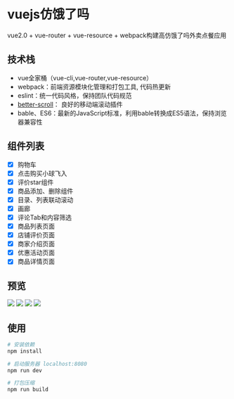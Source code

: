 # vuejs仿饿了吗 

vue2.0 + vue-router + vue-resource + webpack构建高仿饿了吗外卖点餐应用

## 技术栈

- vue全家桶（vue-cli,vue-router,vue-resource）
- webpack：前端资源模块化管理和打包工具, 代码热更新
- eslint：统一代码风格，保持团队代码规范
- [better-scroll](https://ustbhuangyi.github.io/better-scroll/)： 良好的移动端滚动插件
- bable、ES6：最新的JavaScript标准，利用bable转换成ES5语法，保持浏览器兼容性

## 组件列表

- [x] 购物车
- [x] 点击购买小球飞入
- [x] 评价star组件
- [x] 商品添加、删除组件
- [x] 目录、列表联动滚动
- [x] 画廊
- [x] 评论Tab和内容筛选
- [x] 商品列表页面
- [x] 店铺评价页面
- [x] 商家介绍页面
- [x] 优惠活动页面
- [x] 商品详情页面

## 预览

![](http://i2.muimg.com/567571/b45046ae77a10185.jpg)
![](http://i4.buimg.com/567571/7adf76cc351adcc4.jpg)
![](http://i2.muimg.com/567571/27b902b1d2dc1b88.jpg)
![](http://i2.muimg.com/567571/74edd447abd1915b.jpg)



## 使用

``` bash
# 安装依赖
npm install

# 启动服务器 localhost:8080
npm run dev

# 打包压缩
npm run build
```

